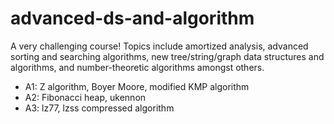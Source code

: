 # advanced-ds-and-algorithm
A very challenging course! 
Topics include amortized analysis, advanced sorting and searching algorithms, new tree/string/graph data structures and algorithms, and number-theoretic algorithms amongst others.
- A1: Z algorithm, Boyer Moore, modified KMP algorithm
- A2: Fibonacci heap, ukennon
- A3: lz77, lzss compressed algorithm

